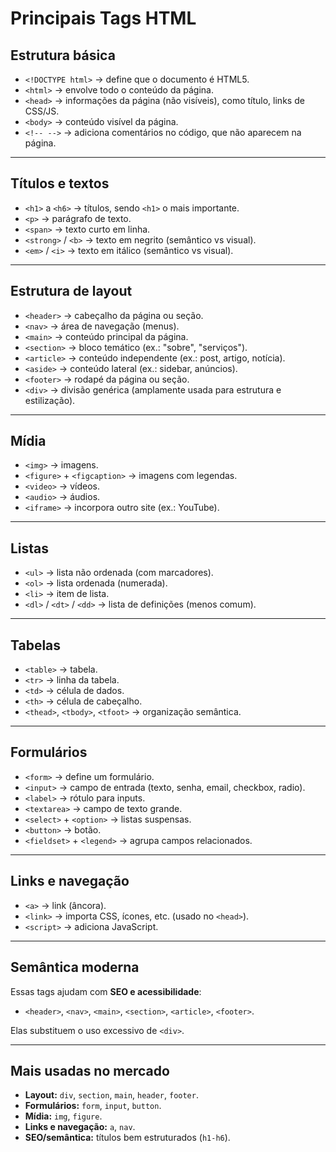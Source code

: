 # Principais Tags HTML

## Estrutura básica
- `<!DOCTYPE html>` → define que o documento é HTML5.  
- `<html>` → envolve todo o conteúdo da página.  
- `<head>` → informações da página (não visíveis), como título, links de CSS/JS.  
- `<body>` → conteúdo visível da página.  
- `<!-- -->` → adiciona comentários no código, que não aparecem na página.

---

## Títulos e textos
- `<h1>` a `<h6>` → títulos, sendo `<h1>` o mais importante.  
- `<p>` → parágrafo de texto.  
- `<span>` → texto curto em linha.  
- `<strong>` / `<b>` → texto em negrito (semântico vs visual).  
- `<em>` / `<i>` → texto em itálico (semântico vs visual).  

---

## Estrutura de layout
- `<header>` → cabeçalho da página ou seção.  
- `<nav>` → área de navegação (menus).  
- `<main>` → conteúdo principal da página.  
- `<section>` → bloco temático (ex.: "sobre", "serviços").  
- `<article>` → conteúdo independente (ex.: post, artigo, notícia).  
- `<aside>` → conteúdo lateral (ex.: sidebar, anúncios).  
- `<footer>` → rodapé da página ou seção.  
- `<div>` → divisão genérica (amplamente usada para estrutura e estilização).  

---

## Mídia
- `<img>` → imagens.  
- `<figure>` + `<figcaption>` → imagens com legendas.  
- `<video>` → vídeos.  
- `<audio>` → áudios.  
- `<iframe>` → incorpora outro site (ex.: YouTube).  

---

## Listas
- `<ul>` → lista não ordenada (com marcadores).  
- `<ol>` → lista ordenada (numerada).  
- `<li>` → item de lista.  
- `<dl>` / `<dt>` / `<dd>` → lista de definições (menos comum).  

---

## Tabelas
- `<table>` → tabela.  
- `<tr>` → linha da tabela.  
- `<td>` → célula de dados.  
- `<th>` → célula de cabeçalho.  
- `<thead>`, `<tbody>`, `<tfoot>` → organização semântica.  

---

## Formulários
- `<form>` → define um formulário.  
- `<input>` → campo de entrada (texto, senha, email, checkbox, radio).  
- `<label>` → rótulo para inputs.  
- `<textarea>` → campo de texto grande.  
- `<select>` + `<option>` → listas suspensas.  
- `<button>` → botão.  
- `<fieldset>` + `<legend>` → agrupa campos relacionados.  

---

## Links e navegação
- `<a>` → link (âncora).  
- `<link>` → importa CSS, ícones, etc. (usado no `<head>`).  
- `<script>` → adiciona JavaScript.  

---

## Semântica moderna
Essas tags ajudam com **SEO e acessibilidade**:  
- `<header>`, `<nav>`, `<main>`, `<section>`, `<article>`, `<footer>`.  

Elas substituem o uso excessivo de `<div>`.  

---

## Mais usadas no mercado
- **Layout:** `div`, `section`, `main`, `header`, `footer`.  
- **Formulários:** `form`, `input`, `button`.  
- **Mídia:** `img`, `figure`.  
- **Links e navegação:** `a`, `nav`.  
- **SEO/semântica:** títulos bem estruturados (`h1-h6`).  
